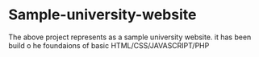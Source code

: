 # Sample-university-website
The above project represents as a sample university website.
it has been build o he foundaions of basic HTML/CSS/JAVASCRIPT/PHP
